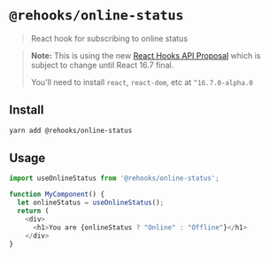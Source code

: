 # `@rehooks/online-status`

> React hook for subscribing to online status

> **Note:** This is using the new [React Hooks API Proposal](https://reactjs.org/docs/hooks-intro.html)
> which is subject to change until React 16.7 final.
>
> You'll need to install `react`, `react-dom`, etc at `^16.7.0-alpha.0`

## Install

```sh
yarn add @rehooks/online-status
```

## Usage

```js
import useOnlineStatus from '@rehooks/online-status';

function MyComponent() {
  let onlineStatus = useOnlineStatus();
  return (
    <div>
      <h1>You are {onlineStatus ? "Online" : "Offline"}</h1>
    </div>
}
```
